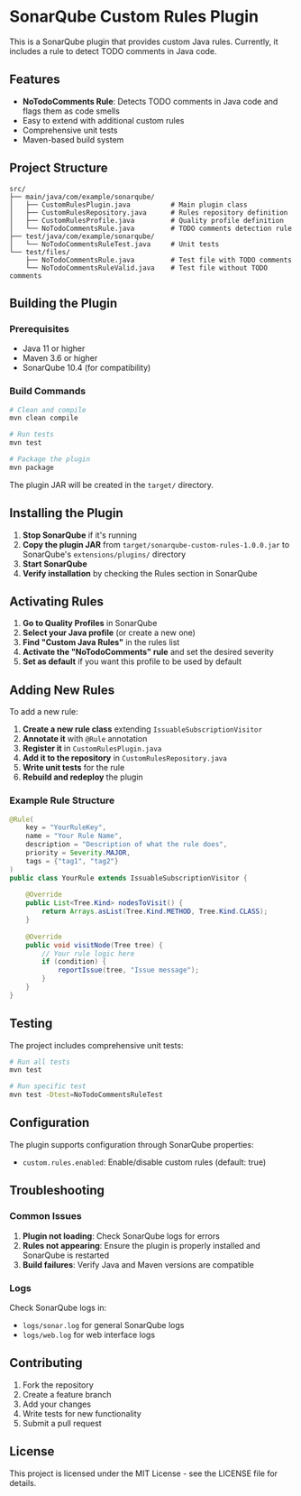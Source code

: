 # SonarQube Custom Rules Plugin

This is a SonarQube plugin that provides custom Java rules. Currently, it includes a rule to detect TODO comments in Java code.

## Features

- **NoTodoComments Rule**: Detects TODO comments in Java code and flags them as code smells
- Easy to extend with additional custom rules
- Comprehensive unit tests
- Maven-based build system

## Project Structure

```
src/
├── main/java/com/example/sonarqube/
│   ├── CustomRulesPlugin.java          # Main plugin class
│   ├── CustomRulesRepository.java      # Rules repository definition
│   ├── CustomRulesProfile.java         # Quality profile definition
│   └── NoTodoCommentsRule.java         # TODO comments detection rule
├── test/java/com/example/sonarqube/
│   └── NoTodoCommentsRuleTest.java     # Unit tests
└── test/files/
    ├── NoTodoCommentsRule.java         # Test file with TODO comments
    └── NoTodoCommentsRuleValid.java    # Test file without TODO comments
```

## Building the Plugin

### Prerequisites

- Java 11 or higher
- Maven 3.6 or higher
- SonarQube 10.4 (for compatibility)

### Build Commands

```bash
# Clean and compile
mvn clean compile

# Run tests
mvn test

# Package the plugin
mvn package
```

The plugin JAR will be created in the `target/` directory.

## Installing the Plugin

1. **Stop SonarQube** if it's running
2. **Copy the plugin JAR** from `target/sonarqube-custom-rules-1.0.0.jar` to SonarQube's `extensions/plugins/` directory
3. **Start SonarQube**
4. **Verify installation** by checking the Rules section in SonarQube

## Activating Rules

1. **Go to Quality Profiles** in SonarQube
2. **Select your Java profile** (or create a new one)
3. **Find "Custom Java Rules"** in the rules list
4. **Activate the "NoTodoComments" rule** and set the desired severity
5. **Set as default** if you want this profile to be used by default

## Adding New Rules

To add a new rule:

1. **Create a new rule class** extending `IssuableSubscriptionVisitor`
2. **Annotate it** with `@Rule` annotation
3. **Register it** in `CustomRulesPlugin.java`
4. **Add it to the repository** in `CustomRulesRepository.java`
5. **Write unit tests** for the rule
6. **Rebuild and redeploy** the plugin

### Example Rule Structure

```java
@Rule(
    key = "YourRuleKey",
    name = "Your Rule Name",
    description = "Description of what the rule does",
    priority = Severity.MAJOR,
    tags = {"tag1", "tag2"}
)
public class YourRule extends IssuableSubscriptionVisitor {
    
    @Override
    public List<Tree.Kind> nodesToVisit() {
        return Arrays.asList(Tree.Kind.METHOD, Tree.Kind.CLASS);
    }
    
    @Override
    public void visitNode(Tree tree) {
        // Your rule logic here
        if (condition) {
            reportIssue(tree, "Issue message");
        }
    }
}
```

## Testing

The project includes comprehensive unit tests:

```bash
# Run all tests
mvn test

# Run specific test
mvn test -Dtest=NoTodoCommentsRuleTest
```

## Configuration

The plugin supports configuration through SonarQube properties:

- `custom.rules.enabled`: Enable/disable custom rules (default: true)

## Troubleshooting

### Common Issues

1. **Plugin not loading**: Check SonarQube logs for errors
2. **Rules not appearing**: Ensure the plugin is properly installed and SonarQube is restarted
3. **Build failures**: Verify Java and Maven versions are compatible

### Logs

Check SonarQube logs in:
- `logs/sonar.log` for general SonarQube logs
- `logs/web.log` for web interface logs

## Contributing

1. Fork the repository
2. Create a feature branch
3. Add your changes
4. Write tests for new functionality
5. Submit a pull request

## License

This project is licensed under the MIT License - see the LICENSE file for details.
